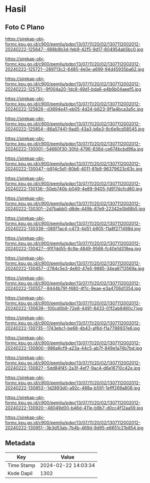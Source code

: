 # Hasil

## Foto C Plano

https://sirekap-obj-formc.kpu.go.id/c900/pemilu/pdpr/13/07/11/20/02/1307112002012-20240222-125647--988b9b3d-feb9-42f5-9d17-604954ab5bc0.jpg

https://sirekap-obj-formc.kpu.go.id/c900/pemilu/pdpr/13/07/11/20/02/1307112002012-20240222-125721--289713c2-6485-4e0e-a699-94d45935ba62.jpg

https://sirekap-obj-formc.kpu.go.id/c900/pemilu/pdpr/13/07/11/20/02/1307112002012-20240222-125751--9f004a20-1dc8-49d1-bda6-e4b6b04aeef5.jpg

https://sirekap-obj-formc.kpu.go.id/c900/pemilu/pdpr/13/07/11/20/02/1307112002012-20240222-125826--d3694e41-eb05-4d24-b623-9f1a4bca3a5c.jpg

https://sirekap-obj-formc.kpu.go.id/c900/pemilu/pdpr/13/07/11/20/02/1307112002012-20240222-125854--86a57441-9ad5-43a3-b6e3-9c6e9cd58545.jpg

https://sirekap-obj-formc.kpu.go.id/c900/pemilu/pdpr/13/07/11/20/02/1307112002012-20240222-130001--54660f30-30fd-4796-836d-ce674bcbd96a.jpg

https://sirekap-obj-formc.kpu.go.id/c900/pemilu/pdpr/13/07/11/20/02/1307112002012-20240222-130047--b914c5d1-80b6-4011-81b9-96379623c63c.jpg

https://sirekap-obj-formc.kpu.go.id/c900/pemilu/pdpr/13/07/11/20/02/1307112002012-20240222-130136--50eb740b-b049-4e89-9405-fd917dcfcd60.jpg

https://sirekap-obj-formc.kpu.go.id/c900/pemilu/pdpr/13/07/11/20/02/1307112002012-20240222-130301--2d7babb0-d8de-449b-87e9-22342e0b68b5.jpg

https://sirekap-obj-formc.kpu.go.id/c900/pemilu/pdpr/13/07/11/20/02/1307112002012-20240222-130339--08971ac4-c473-4d51-b905-11a8f271498d.jpg

https://sirekap-obj-formc.kpu.go.id/c900/pemilu/pdpr/13/07/11/20/02/1307112002012-20240222-130427--91f7dd55-8c9a-4849-9568-fc40e1d318ea.jpg

https://sirekap-obj-formc.kpu.go.id/c900/pemilu/pdpr/13/07/11/20/02/1307112002012-20240222-130457--2784c5e3-4e60-47e5-9885-34ea8713569a.jpg

https://sirekap-obj-formc.kpu.go.id/c900/pemilu/pdpr/13/07/11/20/02/1307112002012-20240222-130557--8444b79f-f480-4f1c-9eae-e3a4706d1354.jpg

https://sirekap-obj-formc.kpu.go.id/c900/pemilu/pdpr/13/07/11/20/02/1307112002012-20240222-130639--100cd0b9-72e8-4491-8433-01f2ab8460c7.jpg

https://sirekap-obj-formc.kpu.go.id/c900/pemilu/pdpr/13/07/11/20/02/1307112002012-20240222-130735--1743ebc1-be68-4b43-af6d-f1a7788937e6.jpg

https://sirekap-obj-formc.kpu.go.id/c900/pemilu/pdpr/13/07/11/20/02/1307112002012-20240222-130800--986a6cf9-a23a-44c5-ab7f-849e1a74b7bd.jpg

https://sirekap-obj-formc.kpu.go.id/c900/pemilu/pdpr/13/07/11/20/02/1307112002012-20240222-130827--5dd84f45-2a3f-4ef7-9ac4-d6e16710c42e.jpg

https://sirekap-obj-formc.kpu.go.id/c900/pemilu/pdpr/13/07/11/20/02/1307112002012-20240222-130853--1d2893d0-a92c-488a-b591-1efff269a808.jpg

https://sirekap-obj-formc.kpu.go.id/c900/pemilu/pdpr/13/07/11/20/02/1307112002012-20240222-130920--48049d00-b46d-411e-b9b7-d0cc4f12aa59.jpg

https://sirekap-obj-formc.kpu.go.id/c900/pemilu/pdpr/13/07/11/20/02/1307112002012-20240222-130951--3b3d53ab-7b4b-469d-9d95-e6651c21b854.jpg


## Metadata

| Key        | Value               |
| ---------- | ------------------- |
| Time Stamp | 2024-02-22 14:03:34 |
| Kode Dapil | 1302                |



